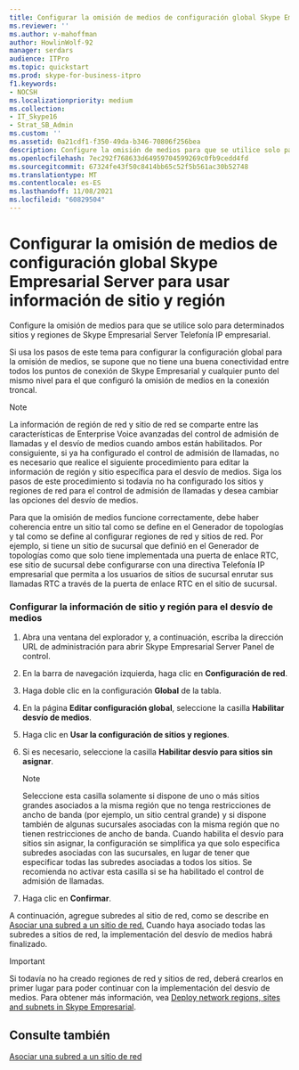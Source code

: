 ```yaml
---
title: Configurar la omisión de medios de configuración global Skype Empresarial Server para usar información de sitio y región
ms.reviewer: ''
ms.author: v-mahoffman
author: HowlinWolf-92
manager: serdars
audience: ITPro
ms.topic: quickstart
ms.prod: skype-for-business-itpro
f1.keywords:
- NOCSH
ms.localizationpriority: medium
ms.collection:
- IT_Skype16
- Strat_SB_Admin
ms.custom: ''
ms.assetid: 0a21cdf1-f350-49da-b346-70806f256bea
description: Configure la omisión de medios para que se utilice solo para determinados sitios y regiones de Skype Empresarial Server Telefonía IP empresarial.
ms.openlocfilehash: 7ec292f768633d64959704599269c0fb9cedd4fd
ms.sourcegitcommit: 67324fe43f50c8414bb65c52f5b561ac30b52748
ms.translationtype: MT
ms.contentlocale: es-ES
ms.lasthandoff: 11/08/2021
ms.locfileid: "60829504"
---
```

# <a name="configure-media-bypass-global-settings-in-skype-for-business-server-to-use-site-and-region-information"></a>Configurar la omisión de medios de configuración global Skype Empresarial Server para usar información de sitio y región
 
Configure la omisión de medios para que se utilice solo para determinados sitios y regiones de Skype Empresarial Server Telefonía IP empresarial. 
  
 Si usa los pasos de este tema para configurar la configuración global para la omisión de medios, se supone que no tiene una buena conectividad entre todos los puntos de conexión de Skype Empresarial y cualquier punto del mismo nivel para el que configuró la omisión de medios en la conexión troncal.
  
> [!NOTE]
> La información de región de red y sitio de red se comparte entre las características de Enterprise Voice avanzadas del control de admisión de llamadas y el desvío de medios cuando ambos están habilitados. Por consiguiente, si ya ha configurado el control de admisión de llamadas, no es necesario que realice el siguiente procedimiento para editar la información de región y sitio específica para el desvío de medios. Siga los pasos de este procedimiento si todavía no ha configurado los sitios y regiones de red para el control de admisión de llamadas y desea cambiar las opciones del desvío de medios. 
  
Para que la omisión de medios funcione correctamente, debe haber coherencia entre un sitio tal como se define en el Generador de topologías y tal como se define al configurar regiones de red y sitios de red. Por ejemplo, si tiene un sitio de sucursal que definió en el Generador de topologías como que solo tiene implementada una puerta de enlace RTC, ese sitio de sucursal debe configurarse con una directiva Telefonía IP empresarial que permita a los usuarios de sitios de sucursal enrutar sus llamadas RTC a través de la puerta de enlace RTC en el sitio de sucursal.
  
### <a name="to-configure-site-and-region-information-for-media-bypass"></a>Configurar la información de sitio y región para el desvío de medios

1. Abra una ventana del explorador y, a continuación, escriba la dirección URL de administración para abrir Skype Empresarial Server Panel de control.  
    
2. En la barra de navegación izquierda, haga clic en **Configuración de red**.
    
3. Haga doble clic en la configuración **Global** de la tabla.
    
4. En la página **Editar configuración global**, seleccione la casilla **Habilitar desvío de medios**.
    
5. Haga clic en **Usar la configuración de sitios y regiones**.
    
6. Si es necesario, seleccione la casilla **Habilitar desvío para sitios sin asignar**.
    
    > [!NOTE]
    > Seleccione esta casilla solamente si dispone de uno o más sitios grandes asociados a la misma región que no tenga restricciones de ancho de banda (por ejemplo, un sitio central grande) y si dispone también de algunas sucursales asociadas con la misma región que no tienen restricciones de ancho de banda. Cuando habilita el desvío para sitios sin asignar, la configuración se simplifica ya que solo especifica subredes asociadas con las sucursales, en lugar de tener que especificar todas las subredes asociadas a todos los sitios. Se recomienda no activar esta casilla si se ha habilitado el control de admisión de llamadas. 
  
7. Haga clic en **Confirmar**.
    
A continuación, agregue subredes al sitio de red, como se describe en [Asociar una subred a un sitio de red.](deploy-network.md#BKMK_AssociateSubnets) Cuando haya asociado todas las subredes a sitios de red, la implementación del desvío de medios habrá finalizado.
> [!IMPORTANT]
> Si todavía no ha creado regiones de red y sitios de red, deberá crearlos en primer lugar para poder continuar con la implementación del desvío de medios. Para obtener más información, vea [Deploy network regions, sites and subnets in Skype Empresarial](deploy-network.md). 
  
## <a name="see-also"></a>Consulte también

[Asociar una subred a un sitio de red](deploy-network.md#BKMK_AssociateSubnets)

